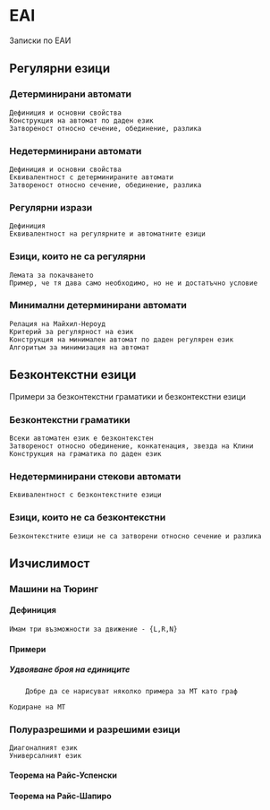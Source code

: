 # EAI
Записки по ЕАИ

## Регулярни езици
### Детерминирани автомати
    Дефиниция и основни свойства
    Конструкция на автомат по даден език
    Затвореност относно сечение, обединение, разлика
### Недетерминирани автомати
    Дефиниция и основни свойства
    Еквивалентност с детерминираните автомати
    Затвореност относно сечение, обединение, разлика
### Регулярни изрази
    Дефиниция
    Еквивалентност на регулярните и автоматните езици
### Езици, които не са регулярни
    Лемата за покачването
    Пример, че тя дава само необходимо, но не и достатъчно условие
### Минимални детерминирани автомати
    Релация на Майхил-Нероуд
    Критерий за регулярност на език
    Конструкция на минимален автомат по даден регулярен език
    Алгоритъм за минимизация на автомат

## Безконтекстни езици
   Примери за безконтекстни граматики и безконтекстни езици
### Безконтекстни граматики
    Всеки автоматен език е безконтекстен
    Затвореност относно обединение, конкатенация, звезда на Клини
    Конструкция на граматика по даден език
### Недетерминирани стекови автомати
    Еквивалентност с безконтекстните езици
### Езици, които не са безконтекстни
    Безконтекстните езици не са затворени относно сечение и разлика

## Изчислимост
### Машини на Тюринг
#### Дефиниция
	Имам три възможности за движение - {L,R,N}

#### Примери
##### Удвояване броя на единиците
      	Добре да се нарисуват няколко примера за МТ като граф

	Кодиране на МТ
### Полуразрешими и разрешими езици
    Диагоналният език
    Универсалният език
#### Теорема на Райс-Успенски
#### Теорема на Райс-Шапиро

